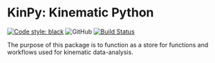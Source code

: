 # KinPy: Kinematic Python

<a href="https://github.com/psf/black"><img alt="Code style: black" src="https://img.shields.io/badge/code%20style-black-000000.svg"></a>
![GitHub](https://img.shields.io/github/license/caniko2/kinpy)
[![Build Status](https://travis-ci.org/caniko2/KinPy.svg?branch=master)](https://travis-ci.org/caniko2/KinPy)

The purpose of this package is to function as a store for functions and workflows
used for kinematic data-analysis.
